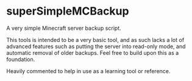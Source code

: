 # superSimpleMCBackup
A very simple Minecraft server backup script.  

This tools is intended to be a very basic tool, and as such lacks a lot of advanced features such as putting the server into read-only mode, and automatic removal of older backups.  Feel free to build upon this as a foundation.

Heavily commented to help in use as a learning tool or reference.
